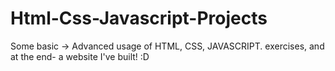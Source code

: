 # Html-Css-Javascript-Projects
Some basic -> Advanced usage of HTML, CSS, JAVASCRIPT. exercises, and at the end- a website I've built! :D
